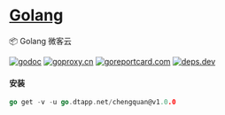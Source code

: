 <h1>
<a href="https://www.dtapp.net/">Golang</a>
</h1>

📦 Golang 微客云

[comment]: <> (go)
[![godoc](https://pkg.go.dev/badge/go.dtapp.net/chengquan?status.svg)](https://pkg.go.dev/go.dtapp.net/chengquan)
[![goproxy.cn](https://goproxy.cn/stats/go.dtapp.net/chengquan/badges/download-count.svg)](https://goproxy.cn/stats/go.dtapp.net/chengquan)
[![goreportcard.com](https://goreportcard.com/badge/go.dtapp.net/chengquan)](https://goreportcard.com/report/go.dtapp.net/chengquan)
[![deps.dev](https://img.shields.io/badge/deps-go-red.svg)](https://deps.dev/go/go.dtapp.net%2Fchengquan)

#### 安装

```go
go get -v -u go.dtapp.net/chengquan@v1.0.0
```
